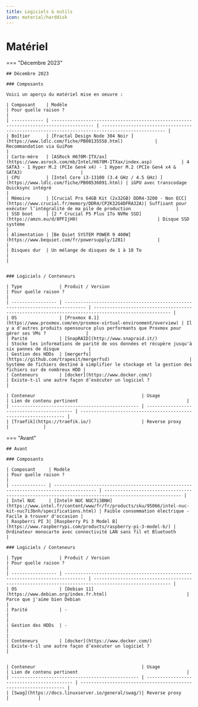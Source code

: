 ```yaml
---
title: Logiciels & outils
icon: material/harddisk
---
```


# Matériel

=== "Décembre 2023"

    ## Décembre 2023

    ### Composants

    Voici un aperçu du matériel mise en oeuvre :

    | Composant    | Modèle                                                                                 | Pour quelle raison ?                                                                           |
    | ------------ | -------------------------------------------------------------------------------------- | ---------------------------------------------------------------------------------------------- |
    | Boîtier      | [Fractal Design Node 304 Noir ](https://www.ldlc.com/fiche/PB00135558.html)            | Recommandation via GuiPom                                                                      |
    | Carte-mère   | [ASRock H670M-ITX/ax](https://www.asrock.com/mb/Intel/H670M-ITXax/index.asp)           | 4 SATA3 - 1 Hyper M.2 (PCIe Gen4 x4) - 1 Hyper M.2 (PCIe Gen4 x4 & SATA3)                      |
    | CPU          | [Intel Core i3-13100 (3.4 GHz / 4.5 GHz) ](https://www.ldlc.com/fiche/PB00536091.html) | iGPU avec transcodage Quicksync intégré                                                        |
    | Mémoire      | [Crucial Pro 64GB Kit (2x32GB) DDR4-3200 - Non ECC](https://www.crucial.fr/memory/DDR4/CP2K32G4DFRA32A)| Suffisant pour exécuter l’intégralité de ma pile de production                 |
    | SSD boot     | [2 * Crucial P5 Plus 1To NVMe SSD](https://amzn.eu/d/8PFIjH0)                              | Disque SSD système                                                                             |
    | Alimentation | [Be Quiet SYSTEM POWER 9 400W](https://www.bequiet.com/fr/powersupply/1281)            |                                                                                                |
    | Disques dur  | Un mélange de disques de 1 à 18 To                                                     |                                                                                                |

    
    ### Logiciels / Conteneurs

    | Type              | Produit / Version                                          | Pour quelle raison ?                                                                                                    |
    | ----------------- | ------------------------------------------------------------------------------ | --------------------------------------------------------------------------------------------------- |
    | OS                | [Proxmox 8.1](https://www.proxmox.com/en/proxmox-virtual-environment/overview) | Il y a d'autres produits opensource plus performants que Proxmox pour gérer ses VMs ?               |
    | Parité            | [SnapRAID](http://www.snapraid.it/)                                            | Stocke les informations de parité de vos données et récupère jusqu'à six pannes de disque           |
    | Gestion des HDDs  | [mergerfs](https://github.com/trapexit/mergerfsd)                              | Système de fichiers destiné à simplifier le stockage et la gestion des fichiers sur de nombreux HDD |
    | Conteneurs        | [docker](https://www.docker.com/)                                              | Existe-t-il une autre façon d’exécuter un logiciel ?                                                |

    | Conteneur                                        | Usage                                    | Lien de contenu pertinent                                         |
    | ------------------------------------------------ | ------------------------------------------ | ---------------------------------------------------------------- |
    | [Traefik](https://traefik.io/)                   | Reverse proxy                              |             |


=== "Avant"
    
    ## Avant

    ### Composants

    | Composant     | Modèle                                                                                 | Pour quelle raison ?                                                                                |
    | ------------- | -------------------------------------------------------------------------------------- | --------------------------------------------------------------------------------------------------- |
    | Intel NUC     | [Intel® NUC NUC7i3BNH](https://www.intel.fr/content/www/fr/fr/products/sku/95066/intel-nuc-kit-nuc7i3bnh/specifications.html) | Faible consommation électrique - Facile à trouver d'occasion |
    | Raspberri PI 3| [Raspberry Pi 3 Model B](https://www.raspberrypi.com/products/raspberry-pi-3-model-b/) | Ordinateur monocarte avec connectivité LAN sans fil et Bluetooth                                    |

    ### Logiciels / Conteneurs

    | Type              | Produit / Version                                          | Pour quelle raison ?                                                                                                    |
    | ----------------- | ------------------------------------------------------------------------------ | --------------------------------------------------------------------------------------------------- |
    | OS                | [Debian 11](https://www.debian.org/index.fr.html)                              | Parce que j'aime bien Debian                                                                        |
    | Parité            | -                                                                              |                                                                                                     |
    | Gestion des HDDs  | -                                                                              |                                                                                                     |
    | Conteneurs        | [docker](https://www.docker.com/)                                              | Existe-t-il une autre façon d’exécuter un logiciel ?                                                 |


    | Conteneur                                        | Usage                                    | Lien de contenu pertinent                                         |
    | ------------------------------------------------ | ------------------------------------------ | ---------------------------------------------------------------- |
    | [Swag](https://docs.linuxserver.io/general/swag/)| Reverse proxy                              |           |
    
